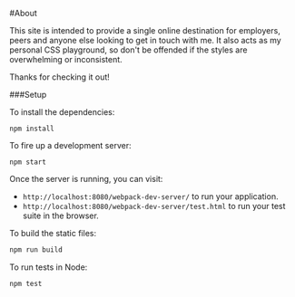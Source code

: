 #About

This site is intended to provide a single online destination for employers, peers and anyone else looking to get in touch with me. It also acts as my personal CSS playground, so don't be offended if the styles are overwhelming or inconsistent. 

Thanks for checking it out!

###Setup

To install the dependencies:

```
npm install
```

To fire up a development server:

```
npm start
```

Once the server is running, you can visit:

* `http://localhost:8080/webpack-dev-server/` to run your application.
* `http://localhost:8080/webpack-dev-server/test.html` to run your test suite in the browser.

To build the static files:

```js
npm run build
```


To run tests in Node:

```js
npm test
```
